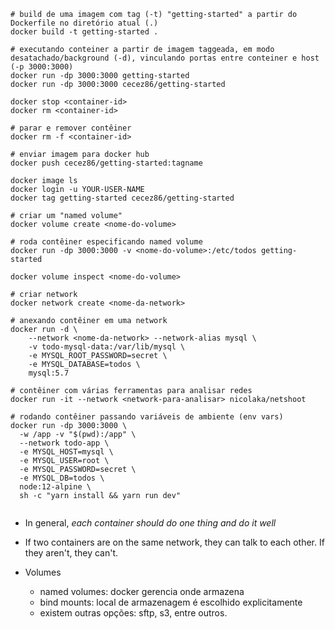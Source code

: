 ```shell
# build de uma imagem com tag (-t) "getting-started" a partir do Dockerfile no diretório atual (.)
docker build -t getting-started .

# executando conteiner a partir de imagem taggeada, em modo desatachado/background (-d), vinculando portas entre conteiner e host (-p 3000:3000)
docker run -dp 3000:3000 getting-started
docker run -dp 3000:3000 cecez86/getting-started

docker stop <container-id>
docker rm <container-id>

# parar e remover contêiner
docker rm -f <container-id>

# enviar imagem para docker hub
docker push cecez86/getting-started:tagname

docker image ls
docker login -u YOUR-USER-NAME
docker tag getting-started cecez86/getting-started

# criar um "named volume"
docker volume create <nome-do-volume>

# roda contêiner especificando named volume
docker run -dp 3000:3000 -v <nome-do-volume>:/etc/todos getting-started

docker volume inspect <nome-do-volume>

# criar network
docker network create <nome-da-network>

# anexando contêiner em uma network
docker run -d \
    --network <nome-da-network> --network-alias mysql \
    -v todo-mysql-data:/var/lib/mysql \
    -e MYSQL_ROOT_PASSWORD=secret \
    -e MYSQL_DATABASE=todos \
    mysql:5.7

# contêiner com várias ferramentas para analisar redes
docker run -it --network <network-para-analisar> nicolaka/netshoot

# rodando contêiner passando variáveis de ambiente (env vars)
docker run -dp 3000:3000 \
  -w /app -v "$(pwd):/app" \
  --network todo-app \
  -e MYSQL_HOST=mysql \
  -e MYSQL_USER=root \
  -e MYSQL_PASSWORD=secret \
  -e MYSQL_DB=todos \
  node:12-alpine \
  sh -c "yarn install && yarn run dev"


```

- In general, *each container should do one thing and do it well*
- If two containers are on the same network, they can talk to each other. If they aren't, they can't.

- Volumes
    - named volumes: docker gerencia onde armazena
    - bind mounts: local de armazenagem é escolhido explicitamente
    - existem outras opções: sftp, s3, entre outros.